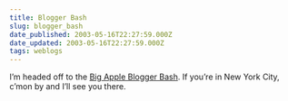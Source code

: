 ```yaml
---
title: Blogger Bash
slug: blogger_bash
date_published: 2003-05-16T22:27:59.000Z
date_updated: 2003-05-16T22:27:59.000Z
tags: weblogs
---
```


I’m headed off to the [Big Apple Blogger Bash](http://paulfrankenstein.org/babb.html). If you’re in New York City, c’mon by and I’ll see you there.

